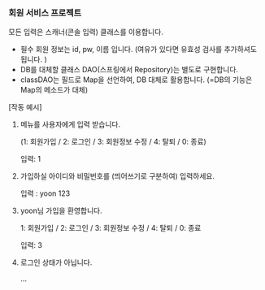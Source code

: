### 회원 서비스 프로젝트

모든 입력은 스캐너(콘솔 입력) 클래스를 이용합니다.

- 필수 회원 정보는 id, pw, 이름 입니다. (여유가 있다면 유효성 검사를 추가하셔도 됩니다. )
- DB를 대체할 클래스 DAO(스프링에서 Repository)는 별도로 구현합니다.
- classDAO는 필드로 Map을 선언하여, DB 대체로 활용합니다. (=DB의 기능은 Map의 메소드가 대체)

[작동 예시]

1. 메뉴를 사용자에게 입력 받습니다.

   (1: 회원가입 / 2: 로그인 / 3: 회원정보 수정 / 4: 탈퇴 / 0: 종료)

   입력: 1

2. 가입하실 아이디와 비밀번호를 (띄어쓰기로 구분하여) 입력하세요.

   입력 : yoon 123

3. yoon님 가입을 환영합니다.

   1: 회원가입 / 2: 로그인 / 3: 회원정보 수정 / 4: 탈퇴 / 0: 종료

   입력: 3

4. 로그인 상태가 아닙니다.

   …
